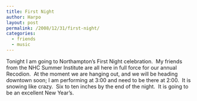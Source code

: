 ```yaml
---
title: First Night
author: Harpo
layout: post
permalink: /2008/12/31/first-night/
categories:
  - friends
  - music
---
```

Tonight I am going to Northampton&#8217;s First Night celebration.  My friends from the NHC Summer Institute are all here in full force for our annual Recodion.  At the moment we are hanging out, and we will be heading downtown soon; I am performing at 3:00 and need to be there at 2:00.  It is snowing like crazy.  Six to ten inches by the end of the night.  It is going to be an excellent New Year&#8217;s.